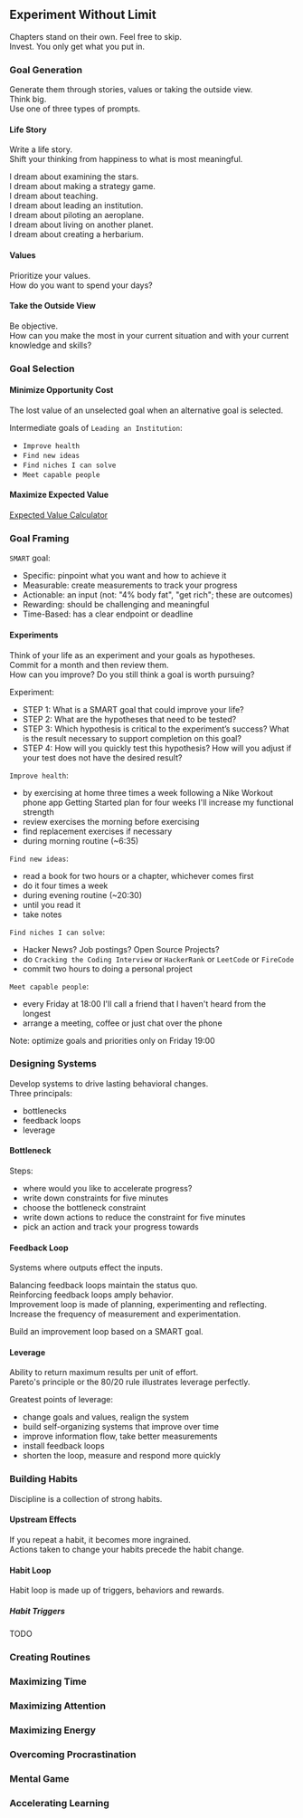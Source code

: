 ## Experiment Without Limit

Chapters stand on their own. Feel free to skip.  
Invest. You only get what you put in.  

### Goal Generation

Generate them through stories, values or taking the outside view.  
Think big.  
Use one of three types of prompts.  

#### Life Story

Write a life story.  
Shift your thinking from happiness to what is most meaningful.  

I dream about examining the stars.  
I dream about making a strategy game.  
I dream about teaching.  
I dream about leading an institution.  
I dream about piloting an aeroplane.  
I dream about living on another planet.  
I dream about creating a herbarium.  

#### Values

Prioritize your values.  
How do you want to spend your days?  

#### Take the Outside View

Be objective.  
How can you make the most in your current situation and with your current knowledge and skills?  

### Goal Selection

#### Minimize Opportunity Cost

The lost value of an unselected goal when an alternative goal is selected.  

Intermediate goals of `Leading an Institution`:
* `Improve health`
* `Find new ideas`
* `Find niches I can solve`
* `Meet capable people`

#### Maximize Expected Value

[Expected Value Calculator](https://docs.google.com/spreadsheets/d/1Lou-ujL8SBvkxqnpiXhnVGEPnHp3bk_Iw1CDrLOXjzU)  

### Goal Framing

`SMART` goal:
* Specific: pinpoint what you want and how to achieve it
* Measurable: create measurements to track your progress
* Actionable: an input (not: "4% body fat", "get rich"; these are outcomes)
* Rewarding: should be challenging and meaningful
* Time-Based: has a clear endpoint or deadline

#### Experiments

Think of your life as an experiment and your goals as hypotheses.  
Commit for a month and then review them.  
How can you improve? Do you still think a goal is worth pursuing?  

Experiment:
* STEP 1: What is a SMART goal that could improve your life?
* STEP 2: What are the hypotheses that need to be tested?
* STEP 3: Which hypothesis is critical to the experiment’s success? What is the result necessary to support completion on this goal?
* STEP 4: How will you quickly test this hypothesis? How will you adjust if your test does not have the desired result?

`Improve health`:
* by exercising at home three times a week following a Nike Workout phone app Getting Started plan for four weeks I'll increase my functional strength
* review exercises the morning before exercising
* find replacement exercises if necessary  
* during morning routine (~6:35)

`Find new ideas`:
* read a book for two hours or a chapter, whichever comes first
* do it four times a week
* during evening routine (~20:30)
* until you read it
* take notes

`Find niches I can solve`:
* Hacker News? Job postings? Open Source Projects?
* do `Cracking the Coding Interview` or `HackerRank` or `LeetCode` or `FireCode`
* commit two hours to doing a personal project

`Meet capable people`:
* every Friday at 18:00 I'll call a friend that I haven't heard from the longest
* arrange a meeting, coffee or just chat over the phone

Note: optimize goals and priorities only on Friday 19:00

### Designing Systems

Develop systems to drive lasting behavioral changes.  
Three principals:
* bottlenecks
* feedback loops
* leverage

#### Bottleneck

Steps:
* where would you like to accelerate progress?
* write down constraints for five minutes
* choose the bottleneck constraint
* write down actions to reduce the constraint for five minutes
* pick an action and track your progress towards

#### Feedback Loop

Systems where outputs effect the inputs.  

Balancing feedback loops maintain the status quo.  
Reinforcing feedback loops amply behavior.  
Improvement loop is made of planning, experimenting and reflecting.  
Increase the frequency of measurement and experimentation.  

Build an improvement loop based on a SMART goal.  

#### Leverage

Ability to return maximum results per unit of effort.  
Pareto's principle or the 80/20 rule illustrates leverage perfectly.  

Greatest points of leverage:
* change goals and values, realign the system
* build self-organizing systems that improve over time
* improve information flow, take better measurements
* install feedback loops
* shorten the loop, measure and respond more quickly

### Building Habits

Discipline is a collection of strong habits.  

#### Upstream Effects

If you repeat a habit, it becomes more ingrained.  
Actions taken to change your habits precede the habit change.  

#### Habit Loop

Habit loop is made up of triggers, behaviors and rewards.  

##### Habit Triggers

TODO

### Creating Routines
### Maximizing Time
### Maximizing Attention
### Maximizing Energy
### Overcoming Procrastination
### Mental Game
### Accelerating Learning
